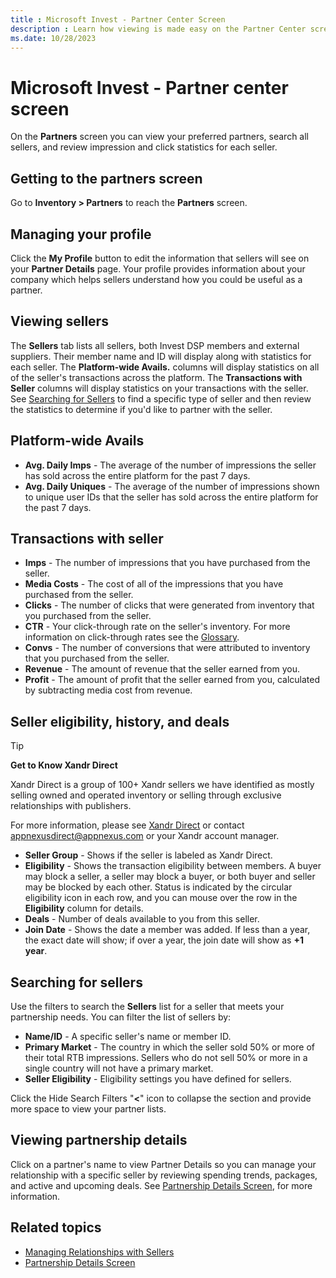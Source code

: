```yaml
---
title : Microsoft Invest - Partner Center Screen
description : Learn how viewing is made easy on the Partner Center screen. You can view your preferred partners, search all sellers, and review impression and click statistics for each seller.
ms.date: 10/28/2023
---
```



# Microsoft Invest - Partner center screen

On the **Partners** screen you can view
your preferred partners, search all sellers, and review impression and
click statistics for each seller.

## Getting to the partners screen

Go to **Inventory \> Partners** to reach the
**Partners** screen.

## Managing your profile

Click the **My Profile** button to edit
the information that sellers will see on your
**Partner Details** page. Your profile
provides information about your company which helps sellers understand
how you could be useful as a partner.

## Viewing sellers

The **Sellers** tab lists all sellers,
both Invest DSP members and external suppliers.
Their member name and ID will display along with statistics for each
seller. The **Platform-wide
Avails.** columns will display statistics on all of the seller's
transactions across the platform. The
**Transactions with Seller**
columns will display statistics on your transactions with the seller.
See [Searching for Sellers](#searching-for-sellers)
 to find a specific type of seller
and then review the statistics to determine if you'd like to partner
with the seller.

## Platform-wide Avails

- **Avg. Daily Imps** - The average of the
  number of impressions the seller has sold across the entire platform
  for the past 7 days.
- **Avg. Daily Uniques** - The average of
  the number of impressions shown to unique user IDs that the seller has
  sold across the entire platform for the past 7 days.

## Transactions with seller

- **Imps** - The number of impressions
  that you have purchased from the seller.
- **Media Costs** - The cost of all of the
  impressions that you have purchased from the seller.
- **Clicks** - The number of clicks that
  were generated from inventory that you purchased from the seller.
- **CTR** - Your click-through rate on the
  seller's inventory. For more information on click-through rates see
  the [Glossary](../industry-reference/online-advertising-and-ad-tech-glossary.md).
- **Convs** - The number of conversions
  that were attributed to inventory that you purchased from the seller.
- **Revenue** - The amount of revenue that
  the seller earned from you.
- **Profit** - The amount of profit that
  the seller earned from you, calculated by subtracting media cost from
  revenue.

## Seller eligibility, history, and deals

  > [!TIP]
  > **Get to Know Xandr Direct**
  >
  > Xandr Direct is a group of 100+ Xandr sellers we have identified as mostly selling owned and operated inventory or selling through exclusive relationships with publishers.
  >
  > For more information, please see [Xandr Direct](appnexus-direct-for-buyers.md) or contact [appnexusdirect@appnexus.com](mailto:appnexusdirect@appnexus.com) or your Xandr account manager.

- **Seller Group** - Shows if the seller
  is labeled as Xandr Direct.
- **Eligibility** - Shows the transaction
  eligibility between members. A buyer may block a seller, a seller may
  block a buyer, or both buyer and seller may be blocked by each other.
  Status is indicated by the circular eligibility icon in each row, and
  you can mouse over the row in the
  **Eligibility** column for
  details.
- **Deals** - Number of deals available to
  you from this seller.
- **Join Date** - Shows the date a member
  was added. If less than a year, the exact date will show; if over a
  year, the join date will show as **+1 year**.

## Searching for sellers

Use the filters to search the **Sellers**
list for a seller that meets your partnership needs. You can filter the
list of sellers by:

- **Name/ID** - A specific seller's name
  or member ID.
- **Primary Market** - The country in
  which the seller sold 50% or more of their total RTB impressions.
  Sellers who do not sell 50% or more in a single country will not have
  a primary market.
- **Seller Eligibility** - Eligibility
  settings you have defined for sellers.

Click the Hide Search Filters "**\<**" icon to collapse the section and
provide more space to view your partner lists.

## Viewing partnership details

Click on a partner's name to view Partner Details so you can manage your
relationship with a specific seller by reviewing spending trends,
packages, and active and upcoming deals. See [Partnership Details Screen](partnership-details-screen-buyer-view.md), for more information.

## Related topics

- [Managing Relationships with Sellers](managing-relationships-with-sellers.md)
- [Partnership Details Screen](partnership-details-screen-buyer-view.md)
